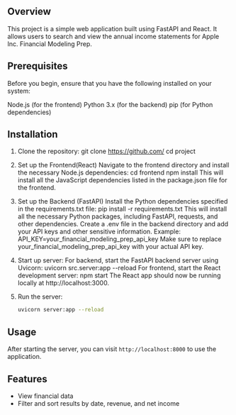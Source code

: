 ## Overview
This project is a simple web application built using FastAPI and React. It allows users to search and view the annual income statements for Apple Inc. Financial Modeling Prep.

## Prerequisites
Before you begin, ensure that you have the following installed on your system:

Node.js (for the frontend)
Python 3.x (for the backend)
pip (for Python dependencies)

## Installation
1. Clone the repository:
    git clone https://github.com/
    cd project

2. Set up the Frontend(React)
Navigate to the frontend directory and install the necessary Node.js dependencies:
    cd frontend
    npm install
This will install all the JavaScript dependencies listed in the package.json file for the frontend.


3. Set up the Backend (FastAPI)
Install the Python dependencies specified in the requirements.txt file:
    pip install -r requirements.txt
This will install all the necessary Python packages, including FastAPI, requests, and other dependencies.
Create a .env file in the backend directory and add your API keys and other sensitive information. Example:
    API_KEY=your_financial_modeling_prep_api_key
Make sure to replace your_financial_modeling_prep_api_key with your actual API key.

4. Start up server:
For backend, start the FastAPI backend server using Uvicorn:
    uvicorn src.server:app --reload
For frontend, start the React development server:
    npm start
The React app should now be running locally at http://localhost:3000.













3. Run the server:
    ```bash
    uvicorn server:app --reload
    ```

## Usage
After starting the server, you can visit `http://localhost:8000` to use the application.


## Features
- View financial data
- Filter and sort results by date, revenue, and net income